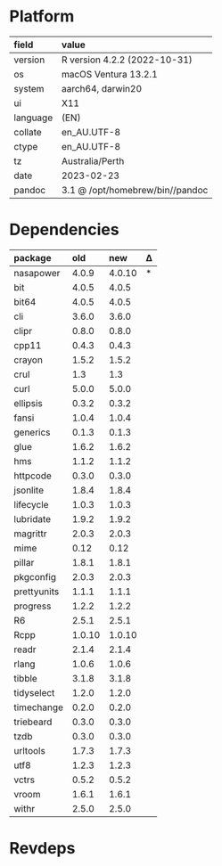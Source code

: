 # Platform

|field    |value                           |
|:--------|:-------------------------------|
|version  |R version 4.2.2 (2022-10-31)    |
|os       |macOS Ventura 13.2.1            |
|system   |aarch64, darwin20               |
|ui       |X11                             |
|language |(EN)                            |
|collate  |en_AU.UTF-8                     |
|ctype    |en_AU.UTF-8                     |
|tz       |Australia/Perth                 |
|date     |2023-02-23                      |
|pandoc   |3.1 @ /opt/homebrew/bin//pandoc |

# Dependencies

|package     |old    |new    |Δ  |
|:-----------|:------|:------|:--|
|nasapower   |4.0.9  |4.0.10 |*  |
|bit         |4.0.5  |4.0.5  |   |
|bit64       |4.0.5  |4.0.5  |   |
|cli         |3.6.0  |3.6.0  |   |
|clipr       |0.8.0  |0.8.0  |   |
|cpp11       |0.4.3  |0.4.3  |   |
|crayon      |1.5.2  |1.5.2  |   |
|crul        |1.3    |1.3    |   |
|curl        |5.0.0  |5.0.0  |   |
|ellipsis    |0.3.2  |0.3.2  |   |
|fansi       |1.0.4  |1.0.4  |   |
|generics    |0.1.3  |0.1.3  |   |
|glue        |1.6.2  |1.6.2  |   |
|hms         |1.1.2  |1.1.2  |   |
|httpcode    |0.3.0  |0.3.0  |   |
|jsonlite    |1.8.4  |1.8.4  |   |
|lifecycle   |1.0.3  |1.0.3  |   |
|lubridate   |1.9.2  |1.9.2  |   |
|magrittr    |2.0.3  |2.0.3  |   |
|mime        |0.12   |0.12   |   |
|pillar      |1.8.1  |1.8.1  |   |
|pkgconfig   |2.0.3  |2.0.3  |   |
|prettyunits |1.1.1  |1.1.1  |   |
|progress    |1.2.2  |1.2.2  |   |
|R6          |2.5.1  |2.5.1  |   |
|Rcpp        |1.0.10 |1.0.10 |   |
|readr       |2.1.4  |2.1.4  |   |
|rlang       |1.0.6  |1.0.6  |   |
|tibble      |3.1.8  |3.1.8  |   |
|tidyselect  |1.2.0  |1.2.0  |   |
|timechange  |0.2.0  |0.2.0  |   |
|triebeard   |0.3.0  |0.3.0  |   |
|tzdb        |0.3.0  |0.3.0  |   |
|urltools    |1.7.3  |1.7.3  |   |
|utf8        |1.2.3  |1.2.3  |   |
|vctrs       |0.5.2  |0.5.2  |   |
|vroom       |1.6.1  |1.6.1  |   |
|withr       |2.5.0  |2.5.0  |   |

# Revdeps

